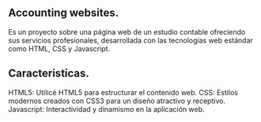 ## Accounting websites.

Es un proyecto sobre una página web de un estudio contable ofreciendo sus servicios profesionales, desarrollada con las tecnologías web estándar como HTML, CSS y Javascript.

## Caracteristicas.
HTML5: Utilicé HTML5 para estructurar el contenido web.
CSS: Estilos modernos creados con CSS3 para un diseño atractivo y receptivo.
Javascript: Interactividad y dinamismo en la aplicación web.
